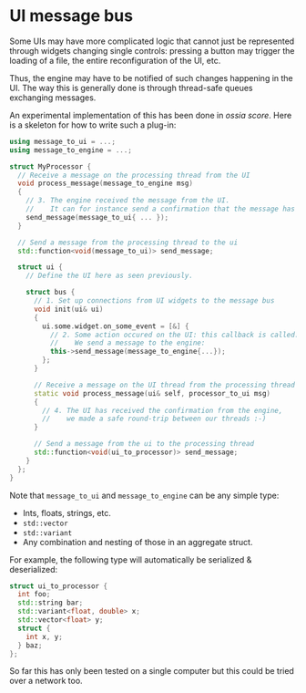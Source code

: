 # UI message bus

Some UIs may have more complicated logic that cannot just be represented through 
widgets changing single controls: pressing a button may trigger the loading of a file, 
the entire reconfiguration of the UI, etc.

Thus, the engine may have to be notified of such changes happening in the UI. The way this is 
generally done is through thread-safe queues exchanging messages.

An experimental implementation of this has been done in *ossia score*. 
Here is a skeleton for how to write such a plug-in: 

```cpp
using message_to_ui = ...;
using message_to_engine = ...;

struct MyProcessor {
  // Receive a message on the processing thread from the UI
  void process_message(message_to_engine msg)
  {
    // 3. The engine received the message from the UI.
    //    It can for instance send a confirmation that the message has been received:
    send_message(message_to_ui{ ... });
  }

  // Send a message from the processing thread to the ui
  std::function<void(message_to_ui)> send_message;

  struct ui {
    // Define the UI here as seen previously.

    struct bus {
      // 1. Set up connections from UI widgets to the message bus
      void init(ui& ui)
      {
        ui.some.widget.on_some_event = [&] {
          // 2. Some action occured on the UI: this callback is called.
          //    We send a message to the engine: 
          this->send_message(message_to_engine{...});
        };
      }

      // Receive a message on the UI thread from the processing thread
      static void process_message(ui& self, processor_to_ui msg)
      {
        // 4. The UI has received the confirmation from the engine, 
        //    we made a safe round-trip between our threads :-)
      }

      // Send a message from the ui to the processing thread
      std::function<void(ui_to_processor)> send_message;
    }
  };
}
```

Note that `message_to_ui` and `message_to_engine` can be any simple type: 

- Ints, floats, strings, etc.
- `std::vector`
- `std::variant`
- Any combination and nesting of those in an aggregate struct. 

For example, the following type will automatically be serialized & deserialized:

```cpp
struct ui_to_processor {
  int foo;
  std::string bar;
  std::variant<float, double> x;
  std::vector<float> y;
  struct {
    int x, y;
  } baz;
};
```

So far this has only been tested on a single computer but this could be tried over a network too.